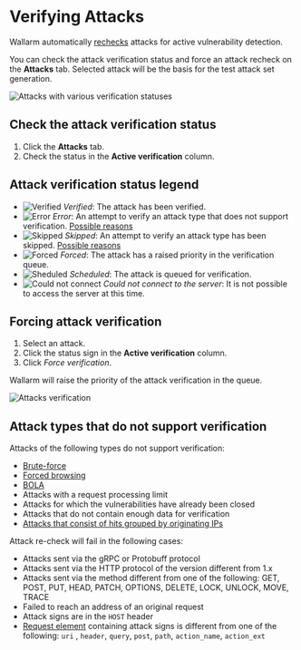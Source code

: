 [img-verification-statuses]:    ../../images/user-guides/events/attack-verification-statuses.png
[img-verify-attack]:            ../../images/user-guides/events/verify-attack.png
[img-verified-icon]:            ../../images/user-guides/events/verified.png#mini
[img-error-icon]:               ../../images/user-guides/events/error.png#mini
[img-forced-icon]:              ../../images/user-guides/events/forced.png#mini
[img-sheduled-icon]:            ../../images/user-guides/events/sheduled.png#mini
[img-cloud-icon]:           ../../images/user-guides/events/cloud.png#mini
[img-skip-icon]:                ../../images/user-guides/events/skipped.png#mini

[al-brute-force-attack]:      ../../attacks-vulns-list.md#bruteforce-attack
[al-forced-browsing]:         ../../attacks-vulns-list.md#forced-browsing
[al-bola]:                    ../../attacks-vulns-list.md#broken-object-level-authorization-bola

# Verifying Attacks

Wallarm automatically [rechecks](../../about-wallarm/detecting-vulnerabilities.md#active-threat-verification) attacks for active vulnerability detection.

You can check the attack verification status and force an attack recheck on the **Attacks** tab. Selected attack will be the basis for the test attack set generation.

![Attacks with various verification statuses][img-verification-statuses]

## Check the attack verification status

1. Click the **Attacks** tab.
2. Check the status in the **Active verification** column.

## Attack verification status legend

* ![Verified][img-verified-icon] *Verified*: The attack has been verified.
* ![Error][img-error-icon] *Error*: An attempt to verify an attack type that does not support verification. [Possible reasons](#attack-types-that-do-not-support-verification)
* ![Skipped][img-skip-icon] *Skipped*: An attempt to verify an attack type has been skipped. [Possible reasons](#attack-types-that-do-not-support-verification)
* ![Forced][img-forced-icon] *Forced*: The attack has a raised priority in the verification queue.
* ![Sheduled][img-sheduled-icon] *Scheduled*: The attack is queued for verification.
* ![Could not connect][img-cloud-icon] *Could not connect to the server*: It is not possible to access the server at this time.

## Forcing attack verification

1. Select an attack.
2. Click the status sign in the **Active verification** column.
3. Click *Force verification*.

Wallarm will raise the priority of the attack verification in the queue.

![Attacks verification][img-verify-attack]

## Attack types that do not support verification

Attacks of the following types do not support verification:

* [Brute-force][al-brute-force-attack]
* [Forced browsing][al-forced-browsing]
* [BOLA][al-bola]
* Attacks with a request processing limit
* Attacks for which the vulnerabilities have already been closed
* Attacks that do not contain enough data for verification
* [Attacks that consist of hits grouped by originating IPs](../../admin-en/configuration-guides/protecting-with-thresholds.md)

Attack re-check will fail in the following cases:

* Attacks sent via the gRPC or Protobuff protocol
* Attacks sent via the HTTP protocol of the version different from 1.x
* Attacks sent via the method different from one of the following: GET, POST, PUT, HEAD, PATCH, OPTIONS, DELETE, LOCK, UNLOCK, MOVE, TRACE
* Failed to reach an address of an original request
* Attack signs are in the `HOST` header
* [Request element](../rules/request-processing.md) containing attack signs is different from one of the following: `uri` , `header`, `query`, `post`, `path`, `action_name`, `action_ext`
